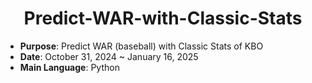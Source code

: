 <div align="center">
  
# Predict-WAR-with-Classic-Stats

</div>

- **Purpose**: Predict WAR (baseball) with Classic Stats of KBO
- **Date**: October 31, 2024 ~ January 16, 2025
- **Main Language**: Python


